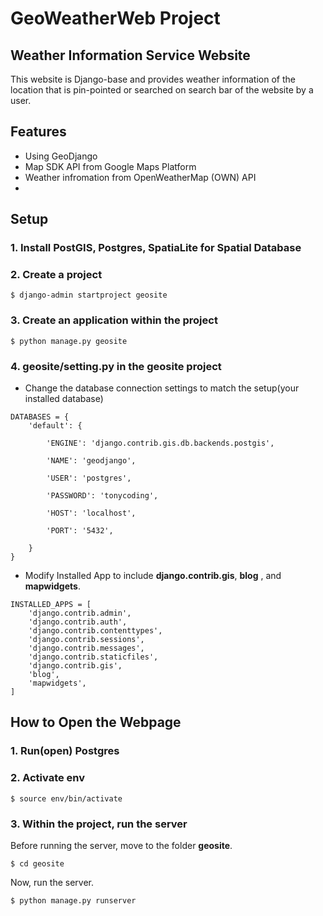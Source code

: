 # GeoWeatherWeb Project

Weather Information Service Website
-----

This website is Django-base and provides weather information of the location that is pin-pointed or searched on search bar of the website by a user. 

Features
-----
- Using GeoDjango
- Map SDK API from Google Maps Platform
- Weather infromation from OpenWeatherMap (OWN) API
- 


Setup
-----

### 1. Install **PostGIS**, **Postgres**, **SpatiaLite** for Spatial Database
### 2.  Create a project 
```
$ django-admin startproject geosite
```
### 3. Create an application within the project 
```
$ python manage.py geosite 
```
### 4. geosite/setting.py in the geosite project

-  Change the database connection settings to match the setup(your installed database)

```
DATABASES = {
    'default': {

        'ENGINE': 'django.contrib.gis.db.backends.postgis',

        'NAME': 'geodjango',

        'USER': 'postgres',

        'PASSWORD': 'tonycoding',

        'HOST': 'localhost',

        'PORT': '5432',

    }
}
```

- Modify Installed App to include **django.contrib.gis**, **blog** , and **mapwidgets**.

```
INSTALLED_APPS = [
    'django.contrib.admin',
    'django.contrib.auth',
    'django.contrib.contenttypes',
    'django.contrib.sessions',
    'django.contrib.messages',
    'django.contrib.staticfiles',
    'django.contrib.gis',
    'blog',
    'mapwidgets',
]
```




How to Open the Webpage
-----
### 1. Run(open) Postgres
### 2. Activate env
```
$ source env/bin/activate
```
### 3. Within the project, run the server
Before running the server, move to the folder **geosite**.
```
$ cd geosite
```
Now, run the server.
```
$ python manage.py runserver
```
